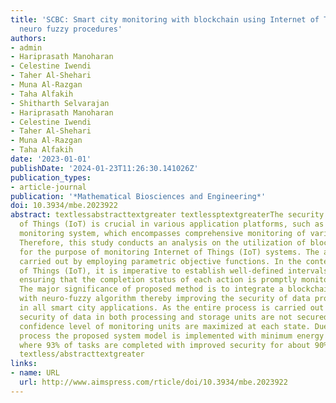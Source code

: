```yaml
---
title: 'SCBC: Smart city monitoring with blockchain using Internet of Things for and
  neuro fuzzy procedures'
authors:
- admin
- Hariprasath Manoharan
- Celestine Iwendi
- Taher Al-Shehari
- Muna Al-Razgan
- Taha Alfakih
- Shitharth Selvarajan
- Hariprasath Manoharan
- Celestine Iwendi
- Taher Al-Shehari
- Muna Al-Razgan
- Taha Alfakih
date: '2023-01-01'
publishDate: '2024-01-23T11:26:30.141026Z'
publication_types:
- article-journal
publication: '*Mathematical Biosciences and Engineering*'
doi: 10.3934/mbe.2023922
abstract: textlessabstracttextgreater textlessptextgreaterThe security of the Internet
  of Things (IoT) is crucial in various application platforms, such as the smart city
  monitoring system, which encompasses comprehensive monitoring of various conditions.
  Therefore, this study conducts an analysis on the utilization of blockchain technology
  for the purpose of monitoring Internet of Things (IoT) systems. The analysis is
  carried out by employing parametric objective functions. In the context of the Internet
  of Things (IoT), it is imperative to establish well-defined intervals for job execution,
  ensuring that the completion status of each action is promptly monitored and assessed.
  The major significance of proposed method is to integrate a blockchain technique
  with neuro-fuzzy algorithm thereby improving the security of data processing units
  in all smart city applications. As the entire process is carried out with IoT the
  security of data in both processing and storage units are not secured therefore
  confidence level of monitoring units are maximized at each state. Due to the integration
  process the proposed system model is implemented with minimum energy conservation
  where 93% of tasks are completed with improved security for about 90%.textless/ptextgreater
  textless/abstracttextgreater
links:
- name: URL
  url: http://www.aimspress.com/rticle/doi/10.3934/mbe.2023922
---
```

